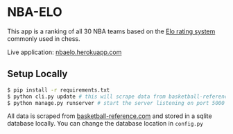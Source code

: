 # NBA-ELO

This app is a ranking of all 30 NBA teams based on the [Elo rating system](https://en.wikipedia.org/wiki/Elo_rating_system)
commonly used in chess.

Live application: [nbaelo.herokuapp.com](http://nbaelo.herokuapp.com/)

## Setup Locally


```bash
$ pip install -r requirements.txt
$ python cli.py update # this will scrape data from basketball-reference.com
$ python manage.py runserver # start the server listening on port 5000
```


All data is scraped from [basketball-reference.com](http://www.basketball-reference.com/) and stored in a sqlite database
locally. You can change the database location in `config.py`

